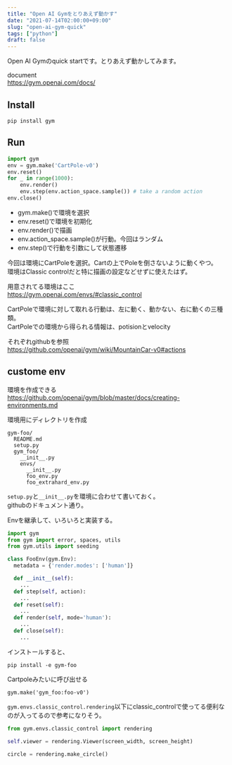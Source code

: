 ```yaml
---
title: "Open AI Gymをとりあえず動かす"
date: "2021-07-14T02:00:00+09:00"
slug: "open-ai-gym-quick"
tags: ["python"]
draft: false
---
```


Open AI Gymのquick startです。とりあえず動かしてみます。

document  
https://gym.openai.com/docs/

## Install

```
pip install gym
```

## Run

```python
import gym
env = gym.make('CartPole-v0')
env.reset()
for _ in range(1000):
    env.render()
    env.step(env.action_space.sample()) # take a random action
env.close()
```

- gym.make()で環境を選択
- env.reset()で環境を初期化
- env.render()で描画
- env.action_space.sample()が行動。今回はランダム
- env.step()で行動を引数にして状態遷移

今回は環境にCartPoleを選択。Cartの上でPoleを倒さないように動くやつ。  
環境はClassic controlだと特に描画の設定などせずに使えたはず。  

用意されてる環境はここ  
https://gym.openai.com/envs/#classic_control

CartPoleで環境に対して取れる行動は、左に動く、動かない、右に動くの三種類。  
CartPoleでの環境から得られる情報は、potisionとvelocity  

それぞれgithubを参照  
https://github.com/openai/gym/wiki/MountainCar-v0#actions


## custome env
環境を作成できる  
https://github.com/openai/gym/blob/master/docs/creating-environments.md

環境用にディレクトリを作成

```
gym-foo/
  README.md
  setup.py
  gym_foo/
    __init__.py
    envs/
      __init__.py
      foo_env.py
      foo_extrahard_env.py
```

`setup.py`と`__init__.py`を環境に合わせて書いておく。  
githubのドキュメント通り。  

Envを継承して、いろいろと実装する。

```python
import gym
from gym import error, spaces, utils
from gym.utils import seeding

class FooEnv(gym.Env):
  metadata = {'render.modes': ['human']}

  def __init__(self):
    ...
  def step(self, action):
    ...
  def reset(self):
    ...
  def render(self, mode='human'):
    ...
  def close(self):
    ...
```



インストールすると、
```
pip install -e gym-foo
```

Cartpoleみたいに呼び出せる

```
gym.make('gym_foo:foo-v0')
```

`gym.envs.classic_control.rendering`以下にclassic_controlで使ってる便利なのが入ってるので参考になりそう。

```python
from gym.envs.classic_control import rendering

self.viewer = rendering.Viewer(screen_width, screen_height)

circle = rendering.make_circle()
```


